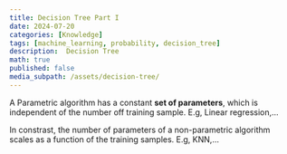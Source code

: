 ```yaml
---
title: Decision Tree Part I
date: 2024-07-20
categories: [Knowledge]
tags: [machine_learning, probability, decision_tree]
description:  Decision Tree
math: true
published: false
media_subpath: /assets/decision-tree/
---
```



A Parametric algorithm has a constant **set of parameters**, which is independent of the number off training sample. E.g, Linear regression,...

In constrast, the number of parameters of a non-parametric algorithm scales  as a function of the training samples. E.g, KNN,...
